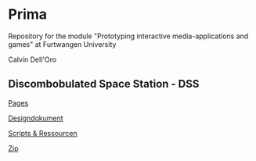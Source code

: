 # Prima
Repository for the module "Prototyping interactive media-applications and games" at Furtwangen University

Calvin Dell'Oro




## Discombobulated Space Station - DSS

[Pages](https://jirkadelloro.github.io/Prima/)

[Designdokument](https://jirkadelloro.github.io/Prima/)

[Scripts & Ressourcen](https://jirkadelloro.github.io/Prima/)

[Zip](https://jirkadelloro.github.io/Prima/)